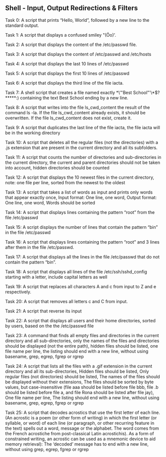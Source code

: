 ## Shell - Input, Output Redirections & Filters

Task 0: A script that prints “Hello, World”, followed by a new line to the standard output.

Task 1: A script that displays a confused smiley "(Ôo)'.

Task 2: A script that displays the content of the /etc/passwd file.

Task 3: A script that displays the content of /etc/passwd and /etc/hosts

Task 4: A script that displays the last 10 lines of /etc/passwd

Task 5: A script that displays the first 10 lines of /etc/passwd

Task 6: A script that displays the third line of the file iacta.

Task 7: A shell script that creates a file named exactly \*\\'"Best School"\'\\*$\?\*\*\*\*\*:) containing the text Best School ending by a new line.

Task 8: A script that writes into the file ls_cwd_content the result of the command ls -la. If the file ls_cwd_content already exists, it should be overwritten. If the file ls_cwd_content does not exist, create it.

Task 9: A script that duplicates the last line of the file iacta, the file iacta will be in the working directory

Task 10: A script that deletes all the regular files (not the directories) with a .js extension that are present in the current directory and all its subfolders.

Task 11: A script that counts the number of directories and sub-directories in the current directory, the current and parent directories should not be taken into account, hidden directories should be counted

Task 12: A script that displays the 10 newest files in the current directory, note: one file per line, sorted from the newest to the oldest

Task 13: A script that takes a list of words as input and prints only words that appear exactly once, Input format: One line, one word, Output format: One line, one word, Words should be sorted

Task 14: A script that displays lines containing the pattern “root” from the file /etc/passwd

Task 15: A script displays the number of lines that contain the pattern “bin” in the file /etc/passwd

Task 16: A script that displays lines containing the pattern “root” and 3 lines after them in the file /etc/passwd.

Task 17: A script that displays all the lines in the file /etc/passwd that do not contain the pattern “bin”.

Task 18: A script that displays all lines of the file /etc/ssh/sshd_config starting with a letter, include capital letters as well

Task 19: A script that replaces all characters A and c from input to Z and e respectively.

Task 20: A script that removes all letters c and C from input.

Task 21: A script that reverse its input

Task 22: A script that displays all users and their home directories, sorted by users, based on the the /etc/passwd file

Task 23: A command that finds all empty files and directories in the current directory and all sub-directories, only the names of the files and directories should be displayed (not the entire path), hidden files should be listed, one file name per line, the listing should end with a new line, without using basename, grep, egrep, fgrep or rgrep

Task 24: A script that lists all the files with a .gif extension in the current directory and all its sub-directories, Hidden files should be listed, Only regular files (not directories) should be listed, The names of the files should be displayed without their extensions, The files should be sorted by byte values, but case-insensitive (file aaa should be listed before file bbb, file .b should be listed before file a, and file Rona should be listed after file jay), One file name per line, The listing should end with a new line, without using basename, grep, egrep, fgrep or rgrep

Task 25: A script that decodes acrostics that use the first letter of each line. (An acrostic is a poem (or other form of writing) in which the first letter (or syllable, or word) of each line (or paragraph, or other recurring feature in the text) spells out a word, message or the alphabet. The word comes from the French acrostiche from post-classical Latin acrostichis). As a form of constrained writing, an acrostic can be used as a mnemonic device to aid memory retrieval): The ‘decoded’ message has to end with a new line, without using grep, egrep, fgrep or rgrep
